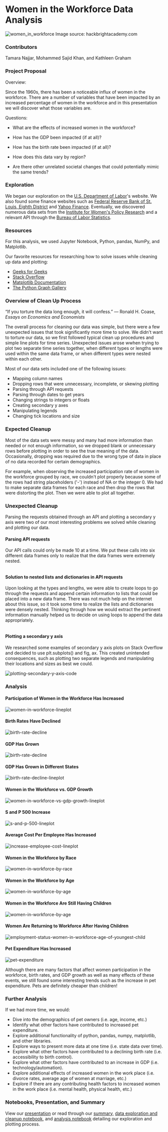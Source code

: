 # Women in the Workforce Data Analysis

![women_in_workforce](presentation/images/women-tech.jpg)
Image source: hackbrightacademy.com


### Contributors

Tamara Najjar, Mohammed Sajid Khan, and Kathleen Graham


### Project Proposal

Overview:

Since the 1960s, there has been a noticeable influx of women in the workforce. There are a number of variables that have been impacted by an increased percentage of women in the workforce and in this presentation we will discover what those variables are. 

Questions:

* What are the effects of increased women in the workforce?

* How has the GDP been impacted (if at all)?

* How has the birth rate been impacted (if at all)?

* How does this data vary by region?

* Are there other unrelated societal changes that could potentially mimic the same trends?


### Exploration

We began our exploration on the [U.S. Department of Labor](https://www.dol.gov/)'s website. We also found some finance websites such as [Federal Reserve Bank of St. Louis, Eighth District](https://fred.stlouisfed.org) and [Yahoo Finance](https://yhoo.it/2XJ4JvL). Eventually, we discovered numerous data sets from the [Institute for Women's Policy Research](https://statusofwomendata.org) and a relevant API through the [Bureau of Labor Statistics](https://catalog.data.gov/).


### Resources

For this analysis, we used Jupyter Notebook, Python, pandas, NumPy, and Matplotlib.

Our favorite resources for researching how to solve issues while cleaning up data and plotting:

* [Geeks for Geeks](https://www.geeksforgeeks.org/python-programming-language/)
* [Stack Overflow](https://stackoverflow.com/)
* [Matplotlib Documentation](https://matplotlib.org/)
* [The Python Graph Gallery](https://python-graph-gallery.com/)


### Overview of Clean Up Process

“If you torture the data long enough, it will confess.” ― Ronald H. Coase, *Essays on Economics and Economists*

The overall process for cleaning our data was simple, but there were a few unexpected issues that took significantly more time to solve. We didn't want to torture our data, so we first followed typical clean up procedures and simple line plots for time series. Unexpected issues arose wwhen trying to plot two separate time series together, when different types or lengths were used within the same data frame, or when different types were nested within each other.

Most of our data sets included one of the following issues:

* Mapping column names
* Dropping rows that were unnecessary, incomplete, or skewing plotting
* Parsing through API requests
* Parsing through dates to get years
* Changing strings to integers or floats
* Creating secondary y axes
* Manipulating legends
* Changing tick locations and size


### Expected Cleanup

Most of the data sets were messy and many had more information than needed or not enough information, so we dropped blank or unnecessary rows before plotting in order to see the true meaning of the data. Occasionally, dropping was required due to the wrong type of data in place of no data recorded for certain demographics.

For example, when observing the increased participation rate of women in the workforce grouped by race, we couldn't plot properly because some of the rows had string placeholders ('-') instead of NA or the integer 0. We had to make separate data frames for each race and then drop the rows that were distorting the plot. Then we were able to plot all together.


### Unexpected Cleanup

Parsing the requests obtained through an API and plotting a secondary y axis were two of our most interesting problems we solved while cleaning and plotting our data.

#### Parsing API requests

Our API calls could only be made 10 at a time. We put these calls into six different data frames only to realize that the data frames were extremely nested.

![]()


#### Solution to nested lists and dictionaries in API requests

Upon looking at the types and lengths, we were able to create loops to go through the requests and append certain information to lists that could be placed into a new data frame. There was not much help on the internet about this issue, so it took some time to realize the lists and dictionaries were densely nested. Thinking through how we would extract the pertinent information manually helped us to decide on using loops to append the data appropriately.

![]()

#### Plotting a secondary y axis

We researched some examples of secondary y axis plots on Stack Overflow and decided to use plt.subplots() and fig, ax. This created unintended consequences, such as plotting two separate legends and manipulating their locations and sizes as best we could.

![plotting-secondary-y-axis-code](cleanup/images/secondary-y-axis-code-and-plot.png)


### Analysis

#### Participation of Women in the Workforce Has Increased

![women-in-workforce-lineplot](analysis/images/percentage-women-workforce-lineplot.png)


#### Birth Rates Have Declined

![birth-rate-decline](analysis/images/crude-US-birth-rates.png)


#### GDP Has Grown

![birth-rate-decline](analysis/images/crude-US-birth-rates.png)


#### GDP Has Grown in Different States

![birth-rate-decline-lineplot](analysis/images/crude-US-birth-rates.png)


#### Women in the Workforce vs. GDP Growth

![women-in-workforce-vs-gdp-growth-lineplot](analysis/images/percent-women-workforce-gdp-growth-double-lineplot.png)


#### S and P 500 Increase

![s-and-p-500-lineplot](analysis/images/stock-lineplot.png)


#### Average Cost Per Employee Has Increased

![increase-employee-cost-lineplot](analysis/images/average-hourly-cost-per-employee-lineplot.png)


#### Women in the Workforce by Race

![women-in-workforce-by-race](analysis/images/women-workforce-byrace-lineplot.png)


#### Women in the Workforce by Age

![women-in-workforce-by-age](analysis/images/women-workforce-byage-multi-lineplot.png)


#### Women in the Workforce Are Still Having Children

![women-in-workforce-by-age](analysis/images/women-workforce-byyoungestchild-lineplot.png)


#### Women Are Returning to Workforce After Having Children

![employment-status-women-in-workforce-age-of-youngest-child](analysis/images/parent-employment-status-group-barplot.png)


#### Pet Expenditure Has Increased

![pet-expenditure](analysis/images/pet-expend.png)


Although there are many factors that affect women participation in the workforce, birth rates, and GDP growth as well as many effects of these events, we still found some interesting trends such as the increase in pet expenditure. Pets are definitely cheaper than children!


### Further Analysis

If we had more time, we would:

* Dive into the demographics of pet owners (i.e. age, income, etc.)
* Identify what other factors have contributed to increased pet expenditure.
* Explore additional functionality of python, pandas, numpy, matplotlib, and other libraries.
* Explore ways to present more data at one time (i.e. state data over time).
* Explore what other factors have contributed to a declining birth rate (i.e. accessibility to birth control).
* Explore what other factors have contributed to an increase in GDP (i.e. technology/automation).
* Explore additional effects of increased women in the work place (i.e. divorce rates, average age of women at marriage, etc.)
* Explore if there are any contributing health factors to increased women in the work place (i.e. mental health, physical health, etc.)


### Notebooks, Presentation, and Summary

View our [presentation](https://docs.google.com/presentation/d/1akMttnb3DYK5BZcfBKQVOkY6KCYCHzIfGxf0XBLjgrk/edit?usp=sharing) or read through our [summary](analysis/summary-women-in-workforce.docx), [data exploration and cleanup notebook](cleanup/data-exploration-and-cleanup.ipynb), and [analysis notebook](analysis/women-in-workforce-analysis.ipynb) detailing our exploration and plotting process.